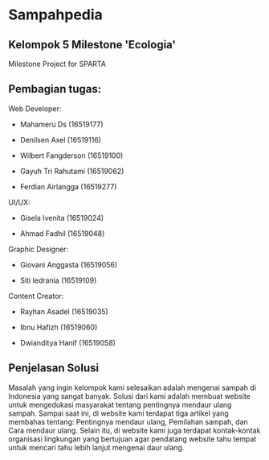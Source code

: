 # Sampahpedia
Kelompok 5 Milestone 'Ecologia'
-

Milestone Project for SPARTA


Pembagian tugas:
-
Web Developer:

- Mahameru Ds (16519177)

- Denilsen Axel (16519116)

- Wilbert Fangderson (16519100)

- Gayuh Tri Rahutami (16519062)

- Ferdian Airlangga (16519277)


UI/UX:

- Gisela Ivenita (16519024)

- Ahmad Fadhil (16519048)


Graphic Designer:

- Giovani Anggasta (16519056)

- Siti Iedrania (16519109)


Content Creator:

- Rayhan Asadel (16519035)

- Ibnu Hafizh (16519060)

- Dwianditya Hanif (16519058)


Penjelasan Solusi
-
Masalah yang ingin kelompok kami selesaikan adalah mengenai sampah di Indonesia yang sangat banyak. Solusi dari kami adalah membuat website untuk mengedukasi masyarakat tentang pentingnya mendaur ulang sampah. Sampai saat ini, di website kami terdapat tiga artikel yang membahas tentang: Pentingnya mendaur ulang, Pemilahan sampah, dan Cara mendaur ulang. Selain itu, di website kami juga terdapat kontak-kontak organisasi lingkungan yang bertujuan agar pendatang website tahu tempat untuk mencari tahu lebih lanjut mengenai daur ulang.
